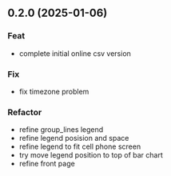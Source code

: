 ## 0.2.0 (2025-01-06)

### Feat

- complete initial online csv version

### Fix

- fix timezone problem

### Refactor

- refine group_lines legend
- refine legend posision and space
- refine legend to fit cell phone screen
- try move legend position to top of bar chart
- refine front page
